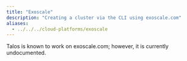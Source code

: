 ```yaml
---
title: "Exoscale"
description: "Creating a cluster via the CLI using exoscale.com"
aliases:
  - ../../../cloud-platforms/exoscale
---
```


Talos is known to work on exoscale.com; however, it is currently undocumented.
